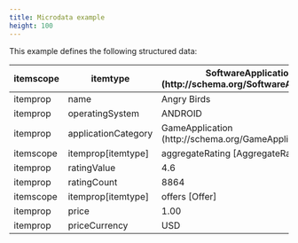 ```yaml
---
title: Microdata example
height: 100
---
```

This example defines the following structured data:

| itemscope | itemtype            | SoftwareApplication (http&#x3A;//schema.org/SoftwareApplication) |
| --------- | ------------------- | ---------------------------------------------------------------- |
| itemprop  | name                | Angry Birds                                                      |
| itemprop  | operatingSystem     | ANDROID                                                          |
| itemprop  | applicationCategory | GameApplication (http&#x3A;//schema.org/GameApplication)         |
| itemscope | itemprop\[itemtype] | aggregateRating \[AggregateRating]                               |
| itemprop  | ratingValue         | 4.6                                                              |
| itemprop  | ratingCount         | 8864                                                             |
| itemscope | itemprop\[itemtype] | offers \[Offer]                                                  |
| itemprop  | price               | 1.00                                                             |
| itemprop  | priceCurrency       | USD                                                              |
